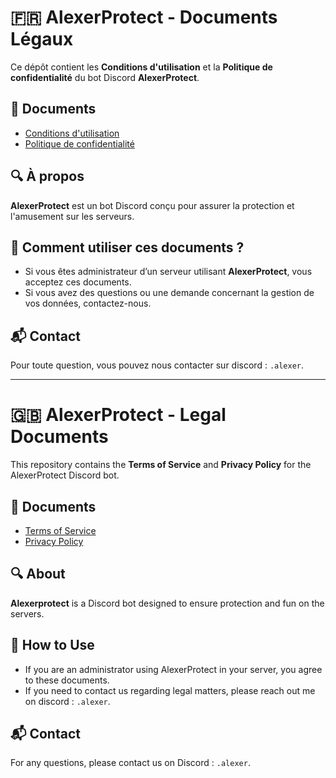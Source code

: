# 🇫🇷 AlexerProtect - Documents Légaux

Ce dépôt contient les **Conditions d'utilisation** et la **Politique de confidentialité** du bot Discord **AlexerProtect**.

## 📜 Documents
- [Conditions d'utilisation](./docs/terms-of-service.md)
- [Politique de confidentialité](./docs/privacy-policy.md)

## 🔍 À propos
**AlexerProtect** est un bot Discord conçu pour assurer la protection et l'amusement sur les serveurs.

## 🚀 Comment utiliser ces documents ?
- Si vous êtes administrateur d’un serveur utilisant **AlexerProtect**, vous acceptez ces documents.
- Si vous avez des questions ou une demande concernant la gestion de vos données, contactez-nous.

## 📬 Contact
Pour toute question, vous pouvez nous contacter sur discord : `.alexer`.

-------------------------------------------------------------------------------------------------------------------

# 🇬🇧 AlexerProtect - Legal Documents

This repository contains the **Terms of Service** and **Privacy Policy** for the AlexerProtect Discord bot.

## 📜 Documents
- [Terms of Service](./docs/terms-of-service.md)
- [Privacy Policy](./docs/privacy-policy.md)

## 🔍 About
**Alexerprotect** is a Discord bot designed to ensure protection and fun on the servers.

## 🚀 How to Use
- If you are an administrator using AlexerProtect in your server, you agree to these documents.
- If you need to contact us regarding legal matters, please reach out me on discord : `.alexer`.

## 📬 Contact
For any questions, please contact us on Discord : `.alexer`.
